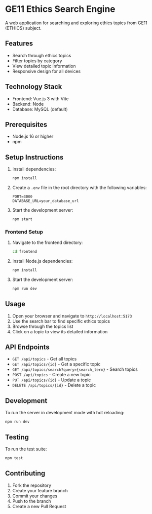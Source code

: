 # GE11 Ethics Search Engine

A web application for searching and exploring ethics topics from GE11 (ETHICS) subject.

## Features

- Search through ethics topics
- Filter topics by category
- View detailed topic information
- Responsive design for all devices

## Technology Stack

- Frontend: Vue.js 3 with Vite
- Backend: Node
- Database: MySQL (default)

## Prerequisites

- Node.js 16 or higher
- npm

## Setup Instructions

1. Install dependencies:
   ```bash
   npm install
   ```

2. Create a `.env` file in the root directory with the following variables:
   ```
   PORT=3000
   DATABASE_URL=your_database_url
   ```

3. Start the development server:
   ```bash
   npm start
   ```
### Frontend Setup

1. Navigate to the frontend directory:
   ```bash
   cd frontend
   ```

2. Install Node.js dependencies:
   ```bash
   npm install
   ```

3. Start the development server:
   ```bash
   npm run dev
   ```

## Usage

1. Open your browser and navigate to `http://localhost:5173`
2. Use the search bar to find specific ethics topics
3. Browse through the topics list
4. Click on a topic to view its detailed information

## API Endpoints

- `GET /api/topics` - Get all topics
- `GET /api/topics/{id}` - Get a specific topic
- `GET /api/topics/search?query={search_term}` - Search topics
- `POST /api/topics` - Create a new topic
- `PUT /api/topics/{id}` - Update a topic
- `DELETE /api/topics/{id}` - Delete a topic

## Development

To run the server in development mode with hot reloading:
```bash
npm run dev
```

## Testing

To run the test suite:
```bash
npm test
```

## Contributing

1. Fork the repository
2. Create your feature branch
3. Commit your changes
4. Push to the branch
5. Create a new Pull Request 

